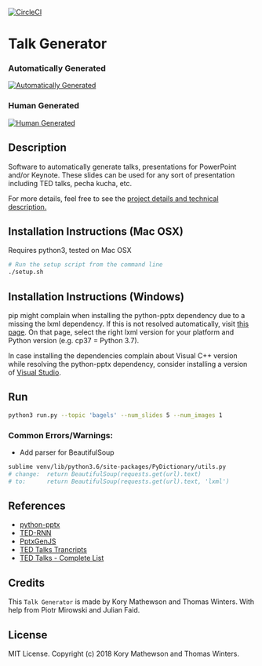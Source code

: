[![CircleCI](https://circleci.com/gh/korymath/talk-generator.svg?style=svg&circle-token=dcba7d5a9ff7953cff0526e201990c0b811b3aae)](https://circleci.com/gh/korymath/talk-generator)

# Talk Generator

### Automatically Generated
[![Automatically Generated](https://media.giphy.com/media/x47rKzgCuCaqFqmxSc/giphy.gif)](https://www.youtube.com/watch?v=bhZezzMu7D4 "Automatically Generated")

### Human Generated
[![Human Generated](https://media.giphy.com/media/9FZONXXfCYdnp2eGd1/giphy-downsized-large.gif)](https://www.youtube.com/watch?v=QJ8i8cpVK0E "Human Generated")

## Description

Software to automatically generate talks, presentations for PowerPoint and/or Keynote. These slides can be used for any sort of presentation including TED talks, pecha kucha, etc. 

For more details, feel free to see the [project details and technical description.](https://docs.google.com/document/d/1R7v6XELpqCwPH3kZzZHefAY1GiL32_wRhQOT8PpzEys/edit?usp=sharing)

## Installation Instructions (Mac OSX)

Requires python3, tested on Mac OSX

```sh
# Run the setup script from the command line
./setup.sh
```

## Installation Instructions (Windows)

pip might complain when installing the python-pptx dependency due to a missing the lxml dependency.
If this is not resolved automatically, visit [this page](https://www.lfd.uci.edu/~gohlke/pythonlibs/#lxml).
On that page, select the right lxml version for your platform and Python version (e.g. cp37 = Python 3.7).

In case installing the dependencies complain about Visual C++ version while resolving the python-pptx dependency,
consider installing a version of [Visual Studio](https://docs.microsoft.com/en-us/visualstudio/install/install-visual-studio).

## Run

```sh
python3 run.py --topic 'bagels' --num_slides 5 --num_images 1
```

### Common Errors/Warnings:

* Add parser for BeautifulSoup

```sh
sublime venv/lib/python3.6/site-packages/PyDictionary/utils.py
# change:  return BeautifulSoup(requests.get(url).text)
# to: 	   return BeautifulSoup(requests.get(url).text, 'lxml')
```

## References

* [python-pptx](https://github.com/scanny/python-pptx)
* [TED-RNN](https://github.com/samim23/TED-RNN)
* [PptxGenJS](https://gitbrent.github.io/PptxGenJS/docs/quick-start.html)
* [TED Talks Trancripts](https://www.kaggle.com/goweiting/ted-talks-transcript)
* [TED Talks - Complete List](https://data.world/owentemple/ted-talks-complete-list)

## Credits

This ``Talk Generator`` is made by Kory Mathewson and Thomas Winters. With help from Piotr Mirowski and Julian Faid.

## License

MIT License. Copyright (c) 2018 Kory Mathewson and Thomas Winters.